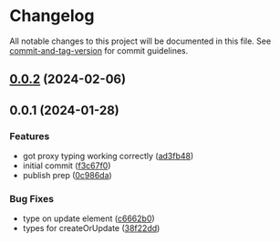 # Changelog

All notable changes to this project will be documented in this file. See [commit-and-tag-version](https://github.com/absolute-version/commit-and-tag-version) for commit guidelines.

## [0.0.2](https://github.com/hyrumwhite/spicyjs/compare/v0.0.1...v0.0.2) (2024-02-06)

## 0.0.1 (2024-01-28)


### Features

* got proxy typing working correctly ([ad3fb48](https://github.com/hyrumwhite/spicyjs/commit/ad3fb48dcceb05d4b21aea86cdf19e135ec3c4cd))
* initial commit ([f3c67f0](https://github.com/hyrumwhite/spicyjs/commit/f3c67f049abd170eea1095655071e769563e027b))
* publish prep ([0c986da](https://github.com/hyrumwhite/spicyjs/commit/0c986dac993670e254f03b895a1fca8c518c630a))


### Bug Fixes

* type on update element ([c6662b0](https://github.com/hyrumwhite/spicyjs/commit/c6662b0a67871f23379773a513f18589a82dbb14))
* types for createOrUpdate ([38f22dd](https://github.com/hyrumwhite/spicyjs/commit/38f22dd7fa0aeb683fc1feb3fcc155c793f2e8dc))
